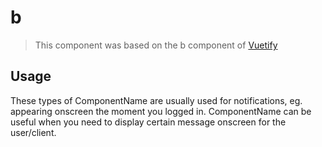 # b

>This component was based on the b component of [Vuetify](https://vuetifyjs.com/en/components/b/ "Vuetify's b component")

## Usage

These types of ComponentName are usually used for notifications, eg. appearing onscreen the moment you logged in. ComponentName can be useful when you need to display certain message onscreen for the user/client.

<!-- Component template need to be here -->
<b/>





